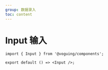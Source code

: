 ```yaml
---
group: 数据录入
toc: content
---
```


# Input 输入

```tsx
import { Input } from '@voguing/components';

export default () => <Input />;
```
